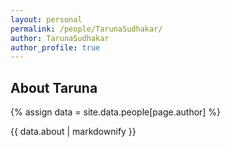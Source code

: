 ```yaml
---
layout: personal
permalink: /people/TarunaSudhakar/
author: TarunaSudhakar
author_profile: true
---
```

## About Taruna
{% assign data = site.data.people[page.author] %}
<div style="text-align: justify">{{ data.about | markdownify }}</div>
